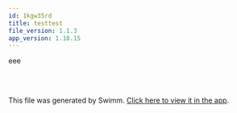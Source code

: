 ```yaml
---
id: 1kgw35rd
title: testtest
file_version: 1.1.3
app_version: 1.18.15
---
```


<!-- Intro - Do not remove this comment -->
eee

<br/>

<!-- Steps - Do not remove this comment -->


<br/>

This file was generated by Swimm. [Click here to view it in the app](http://localhost:5000/repos/Z2l0aHViJTNBJTNBc3ItZXh0ZW5zaW9uJTNBJTNBZG91ZWs=/playlists/1kgw35rd).
